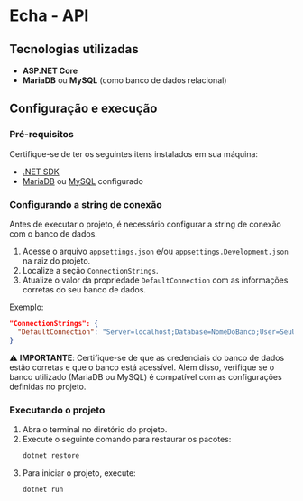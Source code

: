 # Echa - API

## Tecnologias utilizadas

- **ASP.NET Core**
- **MariaDB** ou **MySQL** (como banco de dados relacional)

## Configuração e execução

### Pré-requisitos

Certifique-se de ter os seguintes itens instalados em sua máquina:

- [.NET SDK](https://dotnet.microsoft.com/download)
- [MariaDB](https://mariadb.org/download/) ou [MySQL](https://www.mysql.com/downloads/) configurado

### Configurando a string de conexão

Antes de executar o projeto, é necessário configurar a string de conexão com o banco de dados.

1. Acesse o arquivo `appsettings.json` e/ou  `appsettings.Development.json` na raiz do projeto.
2. Localize a seção `ConnectionStrings`.
3. Atualize o valor da propriedade `DefaultConnection` com as informações corretas do seu banco de dados.

Exemplo:

```json
"ConnectionStrings": {
  "DefaultConnection": "Server=localhost;Database=NomeDoBanco;User=SeuUsuario;Password=SuaSenha;"
}
```

⚠️ **IMPORTANTE**: Certifique-se de que as credenciais do banco de dados estão corretas e que o banco está acessível. Além disso, verifique se o banco utilizado (MariaDB ou MySQL) é compatível com as configurações definidas no projeto.

### Executando o projeto

1. Abra o terminal no diretório do projeto.
2. Execute o seguinte comando para restaurar os pacotes:
   ```bash
   dotnet restore
   ```
3. Para iniciar o projeto, execute:
   ```bash
   dotnet run
   ```
